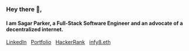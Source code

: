 <h3>Hey there 👋,</h3>


<h4>I am Sagar Parker, a Full-Stack Software Engineer and an advocate of a decentralized internet.&nbsp;&nbsp; </h4>

<a href="https://www.linkedin.com/in/sagar-parker-07561b1a3/">LinkedIn</a>&nbsp;&nbsp;
<a href="https://sagarparker.github.io/">Portfolio</a>&nbsp;&nbsp; <a href="https://www.hackerrank.com/sagar8parker">HackerRank</a>&nbsp;&nbsp; <a href="https://etherscan.io/nft/0x57f1887a8bf19b14fc0df6fd9b2acc9af147ea85/26304260890194668086448018549224152377627853406219754709862833022378186015454">infy8.eth</a>&nbsp;&nbsp;


